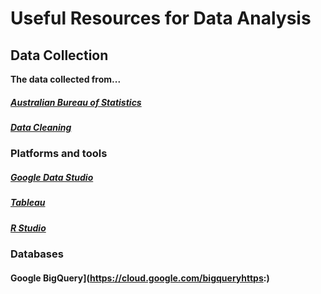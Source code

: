 # Useful Resources for Data Analysis
## Data Collection
**The data collected from...**
##### [Australian Bureau of Statistics](https://www.abs.gov.au/statistics/economy/price-indexes-and-inflation/consumer-price-index-australia/sep-quarter-2022)
##### [Data Cleaning](https://medium.com/towards-data-science/data-cleaning-with-r-and-the-tidyverse-detecting-missing-values-ea23c519bc62)
### Platforms and tools
##### [Google Data Studio](https://datastudio.google.com)
##### [Tableau](https://public.tableau.com/app/discover)
##### [R Studio](https://posit.cloud)
### Databases
#### Google BigQuery](https://cloud.google.com/bigqueryhttps:)
